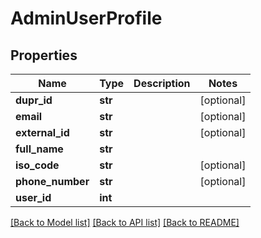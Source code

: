 # AdminUserProfile

## Properties
Name | Type | Description | Notes
------------ | ------------- | ------------- | -------------
**dupr_id** | **str** |  | [optional] 
**email** | **str** |  | [optional] 
**external_id** | **str** |  | [optional] 
**full_name** | **str** |  | 
**iso_code** | **str** |  | [optional] 
**phone_number** | **str** |  | [optional] 
**user_id** | **int** |  | 

[[Back to Model list]](../README.md#documentation-for-models) [[Back to API list]](../README.md#documentation-for-api-endpoints) [[Back to README]](../README.md)

